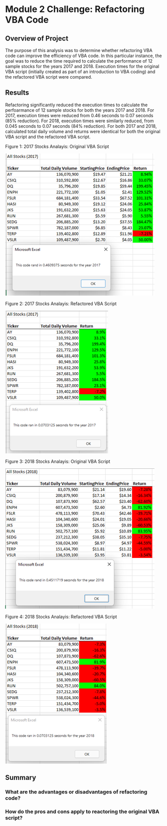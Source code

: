 # Module 2 Challenge: Refactoring VBA Code

## Overview of Project

The purpose of this analysis was to determine whether refactoring VBA code can improve the efficiency of VBA code. In this particular instance, the goal was to reduce the time required to calculate the performance of 12 sample stocks for the years 2017 and 2018. Execution times for the original VBA script (initially created as part of an introduction to VBA coding) and the refactored VBA script were compared.

## Results
Refactoring significantly reduced the execution times to calculate the perfoarmance of 12 sample stocks for both the years 2017 and 2018. For 2017, execution times were reduced from 0.46 seconds to 0.07 seconds (85% reduction). For 2018, execution times were similarly reduced, from 0.045 seconds to 0.07 seconds (84% reduction). For both 2017 and 2018, calculated total daily volume and returns were identical for both the original VBA script and the refactored VBA script.

Figure 1: 2017 Stocks Analayis: Original VBA Script

![2017 Stocks Analysis: Original VBA Script](Resources/GreenStocks_2017.png)

Figure 2: 2017 Stocks Analayis: Refactored VBA Script

![2017 Stocks Analysis: Refactored VBA Script](Resources/VBA_Challenge_2017.png)


Figure 3: 2018 Stocks Analayis: Original VBA Script

![2018 Stocks Analysis: Original VBA Script](Resources/GreenStocks_2018.png)

Figure 4: 2018 Stocks Analayis: Refactored VBA Script

![2018 Stocks Analysis: Refactored VBA Script](Resources/VBA_Challenge_2018.png)

## Summary

### What are the advantages or disadvantages of refactoring code?

### How do the pros and cons apply to reactoring the original VBA script?
